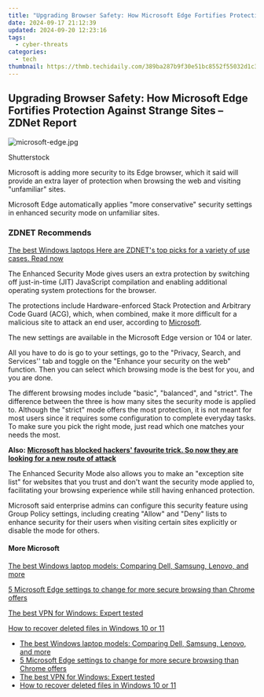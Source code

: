 ```yaml
---
title: "Upgrading Browser Safety: How Microsoft Edge Fortifies Protection Against Strange Sites – ZDNet Report"
date: 2024-09-17 21:12:39
updated: 2024-09-20 12:23:16
tags:
  - cyber-threats
categories:
  - tech
thumbnail: https://thmb.techidaily.com/389ba287b9f30e51bc8552f55032d1c330a9a54c78aa8404f53a5e2618efdf4c.jpg
---
```


## Upgrading Browser Safety: How Microsoft Edge Fortifies Protection Against Strange Sites – ZDNet Report

![microsoft-edge.jpg](https://www.zdnet.com/a/img/resize/878321f6d71cd784fb988a343c80e5acc7f46fd3/2021/08/05/c2577ec7-d0d7-448c-8c69-09c9d5d02242/microsoft-edge.jpg?auto=webp&width=1280)

Shutterstock

Microsoft is adding more security to its Edge browser, which it said will provide an extra layer of protection when browsing the web and visiting "unfamiliar" sites. 

Microsoft Edge automatically applies "more conservative" security settings in enhanced security mode on unfamiliar sites.

### **ZDNET** Recommends

[The best Windows laptops Here are ZDNET's top picks for a variety of use cases.  Read now](https://www.zdnet.com/article/best-windows-laptop/)

The Enhanced Security Mode gives users an extra protection by switching off just-in-time (JIT) JavaScript compilation and enabling additional operating system protections for the browser. 

The protections include Hardware-enforced Stack Protection and Arbitrary Code Guard (ACG), which, when combined, make it more difficult for a malicious site to attack an end user, according to [Microsoft](https://docs.microsoft.com/en-us/deployedge/microsoft-edge-security-browse-safer). 

The new settings are available in the Microsoft Edge version or 104 or later.

All you have to do is go to your settings, go to the "Privacy, Search, and Services'' tab and toggle on the "Enhance your security on the web" function. Then you can select which browsing mode is the best for you, and you are done. 

The different browsing modes include "basic", "balanced", and "strict". The difference between the three is how many sites the security mode is applied to. Although the "strict" mode offers the most protection, it is not meant for most users since it requires some configuration to complete everyday tasks. To make sure you pick the right mode, just read which one matches your needs the most. 

**Also: [Microsoft has blocked hackers' favourite trick. So now they are looking for a new route of attack](https://www.zdnet.com/article/microsoft-has-blocked-hackers-favourite-trick-so-now-they-are-looking-for-a-new-route-of-attack/)** 

The Enhanced Security Mode also allows you to make an "exception site list" for websites that you trust and don't want the security mode applied to, facilitating your browsing experience while still having enhanced protection. 

Microsoft said enterprise admins can configure this security feature using Group Policy settings, including creating "Allow" and "Deny" lists to enhance security for their users when visiting certain sites explicitly or disable the mode for others.

#### More Microsoft

[The best Windows laptop models: Comparing Dell, Samsung, Lenovo, and more](https://www.zdnet.com/article/best-windows-laptop/ "The best Windows laptop models: Comparing Dell, Samsung, Lenovo, and more")

[5 Microsoft Edge settings to change for more secure browsing than Chrome offers](https://www.zdnet.com/article/5-microsoft-edge-settings-to-change-for-more-secure-browsing-than-chrome-offers/ "5 Microsoft Edge settings to change for more secure browsing than Chrome offers")

[The best VPN for Windows: Expert tested](https://www.zdnet.com/article/best-vpn-for-windows-pc/ "The best VPN for Windows: Expert tested")

[How to recover deleted files in Windows 10 or 11](https://www.zdnet.com/article/how-to-recover-deleted-files-in-windows-10-or-11/ "How to recover deleted files in Windows 10 or 11")

* [The best Windows laptop models: Comparing Dell, Samsung, Lenovo, and more](https://www.zdnet.com/article/best-windows-laptop/ "The best Windows laptop models: Comparing Dell, Samsung, Lenovo, and more")
* [5 Microsoft Edge settings to change for more secure browsing than Chrome offers](https://www.zdnet.com/article/5-microsoft-edge-settings-to-change-for-more-secure-browsing-than-chrome-offers/ "5 Microsoft Edge settings to change for more secure browsing than Chrome offers")
* [The best VPN for Windows: Expert tested](https://www.zdnet.com/article/best-vpn-for-windows-pc/ "The best VPN for Windows: Expert tested")
* [How to recover deleted files in Windows 10 or 11](https://www.zdnet.com/article/how-to-recover-deleted-files-in-windows-10-or-11/ "How to recover deleted files in Windows 10 or 11")

<ins class="adsbygoogle"
     style="display:block"
     data-ad-format="autorelaxed"
     data-ad-client="ca-pub-7571918770474297"
     data-ad-slot="1223367746"></ins>



<ins class="adsbygoogle"
     style="display:block"
     data-ad-client="ca-pub-7571918770474297"
     data-ad-slot="8358498916"
     data-ad-format="auto"
     data-full-width-responsive="true"></ins>
